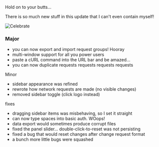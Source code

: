 
Hold on to your butts...

There is so much new stuff in this update that I can't even contain myself!

![Celebrate](/images/blog/celebrate.gif)

### Major

- you can now export and import request groups! Hooray
- multi-window support for all you power users
- paste a cURL command into the URL bar and be amazed...
- you can now duplicate requests requests requests requests

Minor

- sidebar appearance was refined
- rewrote how network requests are made (no visible changes)
- removed sidebar toggle (click logo instead)

fixes

- dragging sidebar items was misbehaving, so I set it straight
- can now type spaces into basic auth. WOops!
- data export would sometimes produce corrupt files
- fixed the panel slider... double-click-to-reset was not persisting
- fixed a bug that would reset changes after change request format
- a bunch more little bugs were squashed

